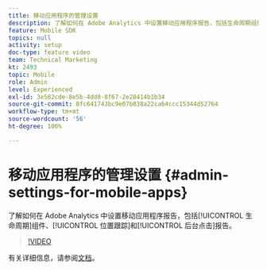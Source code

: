 ```yaml
---
title: 移动应用程序的管理设置
description: 了解如何在 Adobe Analytics 中设置移动应用程序报告，包括生命周期组件、位置跟踪和后台点击报告。
feature: Mobile SDK
topics: null
activity: setup
doc-type: feature video
team: Technical Marketing
kt: 2493
topic: Mobile
role: Admin
level: Experienced
exl-id: 3e582cde-8e5b-4dd0-8f67-2e28414b1b34
source-git-commit: 8fc641743bc9e07b838a22ca64ccc15344d52764
workflow-type: tm+mt
source-wordcount: '56'
ht-degree: 100%

---
```


# 移动应用程序的管理设置 {#admin-settings-for-mobile-apps}

了解如何在 Adobe Analytics 中设置移动应用程序报告，包括[!UICONTROL 生命周期]组件、[!UICONTROL 位置跟踪]和[!UICONTROL 后台点击]报告。

>[!VIDEO](https://video.tv.adobe.com/v/25961/?quality=12&learn=on)

有关详细信息，请参阅[文档](https://experienceleague.adobe.com/docs/mobile-services/using/get-started-ug/gs.html?lang=en)。
